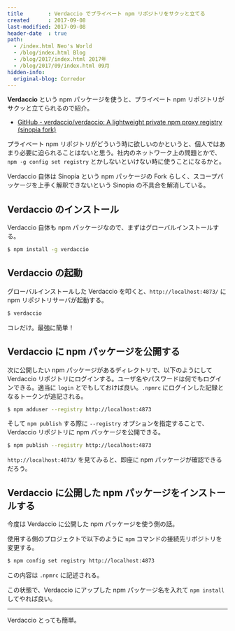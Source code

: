 ```yaml
---
title        : Verdaccio でプライベート npm リポジトリをサクッと立てる
created      : 2017-09-08
last-modified: 2017-09-08
header-date  : true
path:
  - /index.html Neo's World
  - /blog/index.html Blog
  - /blog/2017/index.html 2017年
  - /blog/2017/09/index.html 09月
hidden-info:
  original-blog: Corredor
---
```


**Verdaccio** という npm パッケージを使うと、プライベート npm リポジトリがサクッと立てられるので紹介。

- [GitHub - verdaccio/verdaccio: A lightweight private npm proxy registry (sinopia fork)](https://github.com/verdaccio/verdaccio)

プライベート npm リポジトリがどういう時に欲しいのかというと、個人ではあまり必要に迫られることはないと思う。社内のネットワーク上の問題とかで、`npm -g config set registry` とかしないといけない時に使うことになるかと。

Verdaccio 自体は Sinopia という npm パッケージの Fork らしく、スコープパッケージを上手く解釈できないという Sinopia の不具合を解消している。

## Verdaccio のインストール

Verdaccio 自体も npm パッケージなので、まずはグローバルインストールする。

```bash
$ npm install -g verdaccio
```

## Verdaccio の起動

グローバルインストールした Verdaccio を叩くと、`http://localhost:4873/` に npm リポジトリサーバが起動する。

```bash
$ verdaccio
```

コレだけ。最強に簡単！

## Verdaccio に npm パッケージを公開する

次に公開したい npm パッケージがあるディレクトリで、以下のようにして Verdaccio リポジトリにログインする。ユーザ名やパスワードは何でもログインできる。適当に `login` とでもしておけば良い。`.npmrc` にログインした記録となるトークンが追記される。

```bash
$ npm adduser --registry http://localhost:4873
```

そして `npm publish` する際に `--registry` オプションを指定することで、Verdaccio リポジトリに npm パッケージを公開できる。

```bash
$ npm publish --registry http://localhost:4873
```

`http://localhost:4873/` を見てみると、即座に npm パッケージが確認できるだろう。

## Verdaccio に公開した npm パッケージをインストールする

今度は Verdaccio に公開した npm パッケージを使う側の話。

使用する側のプロジェクトで以下のように `npm` コマンドの接続先リポジトリを変更する。

```bash
$ npm config set registry http://localhost:4873
```

この内容は `.npmrc` に記述される。

この状態で、Verdaccio にアップした npm パッケージ名を入れて `npm install` してやれば良い。

-----

Verdaccio とっても簡単。
